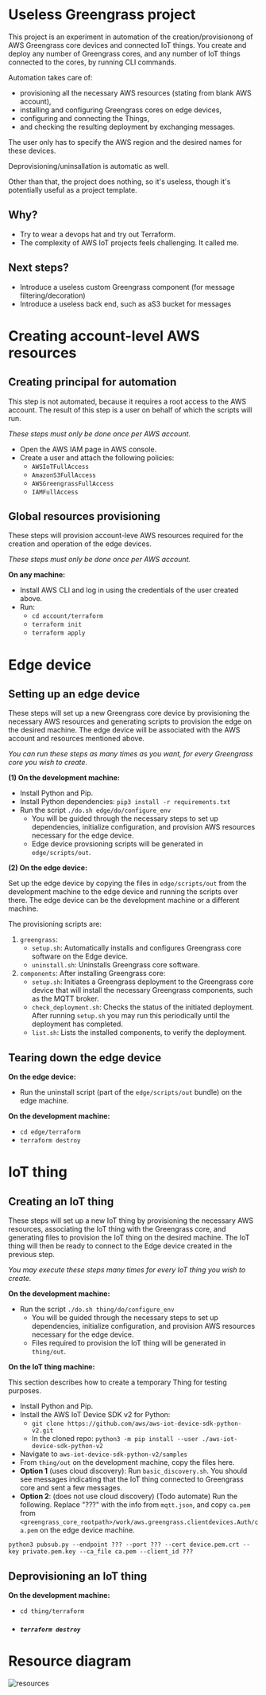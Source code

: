 # Useless Greengrass project

This project is an experiment in automation of the creation/provisionong of AWS Greengrass core devices and connected IoT things. You create and deploy any number of Greengrass cores, and any number of IoT things connected to the cores, by running CLI commands.

Automation takes care of:

* provisioning all the necessary AWS resources (stating from blank AWS account),
* installing and configuring Greengrass cores on edge devices, 
* configuring and connecting the Things, 
* and checking the resulting deployment by exchanging messages. 

The user only has to specify the AWS region and the desired names for these devices.

Deprovisioning/uninsallation is automatic as well.

Other than that, the project does nothing, so it's useless, though it's potentially useful as a project template.

## Why?

* Try to wear a devops hat and try out Terraform.
* The complexity of AWS IoT projects feels challenging. It called me.

## Next steps?

* Introduce a useless custom Greengrass component (for message filtering/decoration)
* Introduce a useless back end, such as aS3 bucket for messages

# Creating account-level AWS resources

## Creating principal for automation

This step is not automated, because it requires a root access to the AWS account. The result of this step is a user on behalf of which the scripts will run.

*These steps must only be done once per AWS account.*

* Open the AWS IAM page in AWS console.
* Create a user and attach the following policies:
    * `AWSIoTFullAccess`
    * `AmazonS3FullAccess`
    * `AWSGreengrassFullAccess`
    * `IAMFullAccess`

## Global resources provisioning

These steps will provision account-leve AWS resources required for the creation and operation of the edge devices. 

*These steps must only be done once per AWS account.*

**On any machine:**

* Install AWS CLI and log in using the credentials of the user created above. 
* Run:
    * `cd account/terraform`
    * `terraform init`
    * `terraform apply`

# Edge device

## Setting up an edge device

These steps will set up a new Greengrass core device by provisioning the necessary AWS resources and generating scripts to provision the edge on the desired machine. The edge device will be associated with the AWS account and resources mentioned above. 

*You can run these steps as many times as you want, for every Greengrass core you wish to create.*

**(1) On the development machine:**

* Install Python and Pip.
* Install Python dependencies: `pip3 install -r requirements.txt`
* Run the script `./do.sh edge/do/configure_env`
    * You will be guided through the necessary steps to set up dependencies, initialize configuration, and provision AWS resources necessary for the edge device.
    * Edge device provsioning scripts will be generated in `edge/scripts/out`.

**(2) On the edge device:**

Set up the edge device by copying the files in `edge/scripts/out` from the development machine to the edge device and running the scripts over there. The edge device can be the development machine or a different machine. 

The provisioning scripts are:

1. `greengrass`:
    * `setup.sh`: Automatically installs and configures Greengrass core software on the Edge device.
    * `uninstall.sh`: Uninstalls Greengrass core software.
2. `components`: After installing Greengrass core:
    * `setup.sh`: Initiates a Greengrass deployment to the Greengrass core device that will install the necessary Greengrass components, such as the MQTT broker.
    * `check_deployment.sh`: Checks the status of the initiated deployment. After running `setup.sh` you may run this periodically until the deployment has completed.
    * `list.sh`: Lists the installed components, to verify the deployment.

## Tearing down the edge device

**On the edge device:**

* Run the uninstall script (part of the `edge/scripts/out` bundle) on the edge machine.

**On the development machine:**

* `cd edge/terraform`
* `terraform destroy`

# IoT thing

## Creating an IoT thing

These steps will set up a new IoT thing by provisioning the necessary AWS resources, associating the IoT thing with the Greengrass core, and generating files to provision the IoT thing on the desired machine. The IoT thing will then be ready to connect to the Edge device created in the previous step. 

*You may execute these steps many times for every IoT thing you wish to create.*

**On the development machine:**

* Run the script `./do.sh thing/do/configure_env`
    * You will be guided through the necessary steps to set up dependencies, initialize configuration, and provision AWS resources necessary for the edge device.
    * Files required to provision the IoT thing will be generated in `thing/out`.

**On the IoT thing machine:**

This section describes how to create a temporary Thing for testing purposes.

* Install Python and Pip.
* Install the AWS IoT Device SDK v2 for Python:
    * `git clone https://github.com/aws/aws-iot-device-sdk-python-v2.git`
    * In the cloned repo: `python3 -m pip install --user ./aws-iot-device-sdk-python-v2`
* Navigate to `aws-iot-device-sdk-python-v2/samples`
* From `thing/out` on the development machine, copy the files here.
* **Option 1** (uses cloud discovery): Run `basic_discovery.sh`. You should see messages indicating that the IoT thing connected to Greengrass core and sent a few messages.
* **Option 2**: (does not use cloud discovery) (Todo automate) Run the following. Replace "???" with the info from `mqtt.json`, and copy `ca.pem` from `<greengrass_core_rootpath>/work/aws.greengrass.clientdevices.Auth/ca.pem` on the edge device machine.

```
python3 pubsub.py --endpoint ??? --port ??? --cert device.pem.crt --key private.pem.key --ca_file ca.pem --client_id ???
```

## Deprovisioning an IoT thing

**On the development machine:**

* `cd thing/terraform`

* ##### `terraform destroy`

# Resource diagram

![resources](resources.png)